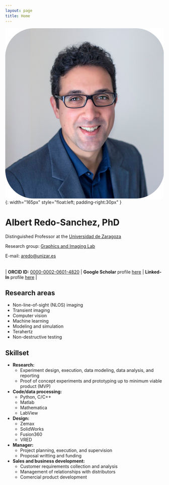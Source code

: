 ```yaml
---
layout: page
title: Home
---
```


![Profile picture](/assets/images/foto_pro.jpg){: width="165px" style="float:left; padding-right:30px" }

# Albert Redo-Sanchez, PhD

Distinguished Professor at the [Universidad de Zaragoza](https://eina.unizar.es/)

Research group: [Graphics and Imaging Lab](https://graphics.unizar.es/)

E-mail: [aredo@unizar.es](mailto:aredo@unizar.es)
\
\
\
| **ORCID ID:** [0000-0002-0601-4820](https://orcid.org/0000-0002-0601-4820) | **Google Scholar** profile [here](https://scholar.google.com/citations?user=Wjhap7MAAAAJ&hl=en) | **Linked-In** profile [here](https://www.linkedin.com/in/redosanchez/) |

## Research areas

- Non-line-of-sight (NLOS) imaging
- Transient imaging
- Computer vision
- Machine learning
- Modeling and simulation
- Terahertz
- Non-destructive testing


## Skillset

- **Research:**
  - Experiment design, execution, data modeling, data analysis, and reporting
  - Proof of concept experiments and prototyping up to minimum viable product (MVP)
- **Code/data processing:**
  - Python, C/C++
  - Matlab
  - Mathematica
  - LabView
- **Design:**
  - Zemax
  - SolidWorks
  - Fusion360
  - VRED
- **Manager:**
  - Project planning, execution, and supervision
  - Proposal writting and funding
- **Sales and business development:**
  - Customer requirements collection and analysis
  - Management of relationships with distributors
  - Comercial product development
